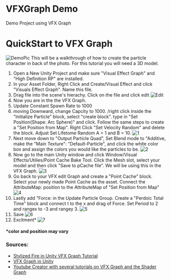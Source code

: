 # VFXGraph Demo
 Demo Project using VFX Graph

# QuickStart to VFX Graph
![DemoPic](Images/DemoPic.png)
This will be a walkthrough of how to create the particle character in back of the photo. For this tutorial you will need a 3D model.

1. Open a New Unity Project and make sure "Visual Effect Graph" and "High Definition RP" are installed.
2. In your Asset Folder, Right Click and Create/Visual Effect and click "Visuals Effect Graph". Name this file.
3. Drag file into the scene's hierachy. Click on the file and click edit
![Edit](Images/Edit.png)
4. Now you are in the the VFX Graph.
5. Update Constant Spawn Rate to 1000
6. moving Downward, change Capcity to 1000. /right click inside the "Initialize Particle" block, select "create block". type in "Set Position(Shape: Arc Sphere)" and click. Follow the same steps to create a "Set Position from Map". Right Click "Set Velocity Random" and delete the block. Adjust Set Lifetome Random A = 1 and B = 10.
![1](Images/1.png)
7. Next move down to "Output Particle Quad", Set Blend mode to "Additive, make the "Main Texture": "Default-Particle", and click the white color box and assign the colors you would like the particles to be.
![2](Images/2.png)
8. Now go to the main Unity window and click Window/Visual Effects/Utilies/Point Cache Bake Tool. Click the Mesh slot, select your model and then click "Save to pCache file". We will be using this in the VFX Graph.
![3](Images/3.png)
9. Go back to your VFX edit Graph and create a "Point Cache" block. Select your newly made Point Cache as the asset. Connect the AttributeMap: position to the AttributeMap of "Set Position from Map"
![4](Images/4.png)
10. Lastly add "Force: in the Update Particle Group. Create a "Perdoic Total Time" block and connect t to the x and drag of Force. Set Period to 2 and rangex to -3 and rangey 3.
![5](Images/5.png)
11. Save
![6](Images/6.png)
12. Excitment*
![7](Images/7.png)
#### *color and position may vary











### Sources:
- [Stylized Fire in Unity VFX Graph Tutorial](https://www.youtube.com/watch?v=XQlFokCzU6M)
- [VFX Graph in Unity](https://www.youtube.com/watch?v=r2Eoy3-p-xc)
- [Youtube Creator with several tutorials on VFX Graph and the Shader Graph](https://www.youtube.com/@GabrielAguiarProd/videos)